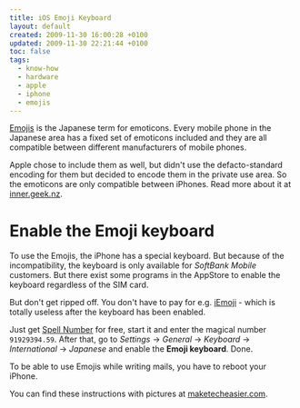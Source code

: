 ```yaml
---
title: iOS Emoji Keyboard
layout: default
created: 2009-11-30 16:00:28 +0100
updated: 2009-11-30 22:21:44 +0100
toc: false
tags:
  - know-how
  - hardware
  - apple
  - iphone
  - emojis
---
```

[Emojis](http://en.wikipedia.org/wiki/Emoji) is the Japanese term for emoticons. Every mobile phone in the
Japanese area has a fixed set of emoticons included and they are all compatible between different
manufacturers of mobile phones.

Apple chose to include them as well, but didn't use the defacto-standard encoding for them but decided to
encode them in the private use area. So the emoticons are only compatible between iPhones. Read more about
it at [inner.geek.nz](http://inner.geek.nz/archives/2009/02/06/the-truth-about-iphone-emoji/).


Enable the Emoji keyboard
=========================

To use the Emojis, the iPhone has a special keyboard. But because of the incompatibility, the keyboard is
only available for *SoftBank Mobile* customers. But there exist some programs in the AppStore to enable
the keyboard regardless of the SIM card.

But don't get ripped off. You don't have to pay for e.g.
[iEmoji](http://appshopper.com/utilities/iemoji-get-your-emoji) - which is totally useless after the
keyboard has been enabled.

Just get [Spell Number](http://appshopper.com/utilities/spell-number) for free, start it and enter the
magical number `91929394.59`. After that, go to *Settings* → *General* → *Keyboard* → *International* → *Japanese*
and enable the **Emoji keyboard**. Done.

<p><div class="noteclassic">To be able to use Emojis while writing mails, you have to reboot your iPhone.</div></p>

You can find these instructions with pictures
at [maketecheasier.com](http://maketecheasier.com/enable-emoji-icons-on-your-iphone-for-free/2009/02/11).
